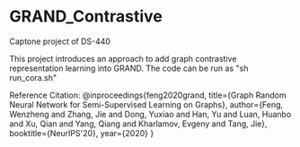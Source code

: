 # GRAND_Contrastive
Captone project of DS-440

This project introduces an approach to add graph contrastive representation learning into GRAND.
The code can be run as "sh run_cora.sh"





Reference Citation:
@inproceedings{feng2020grand,
  title={Graph Random Neural Network for Semi-Supervised Learning on Graphs},
  author={Feng, Wenzheng and Zhang, Jie and Dong, Yuxiao and Han, Yu and Luan, Huanbo and Xu, Qian and Yang, Qiang and Kharlamov, Evgeny and Tang, Jie},
  booktitle={NeurIPS'20},
  year={2020}
}
